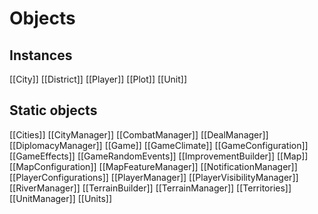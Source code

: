 # Objects

## Instances
[[City]]
[[District]]
[[Player]]
[[Plot]]
[[Unit]]

## Static objects
[[Cities]]
[[CityManager]]
[[CombatManager]]
[[DealManager]]
[[DiplomacyManager]]
[[Game]]
[[GameClimate]]
[[GameConfiguration]]
[[GameEffects]]
[[GameRandomEvents]]
[[ImprovementBuilder]]
[[Map]]
[[MapConfiguration]]
[[MapFeatureManager]]
[[NotificationManager]]
[[PlayerConfigurations]]
[[PlayerManager]]
[[PlayerVisibilityManager]]
[[RiverManager]]
[[TerrainBuilder]]
[[TerrainManager]]
[[Territories]]
[[UnitManager]]
[[Units]]